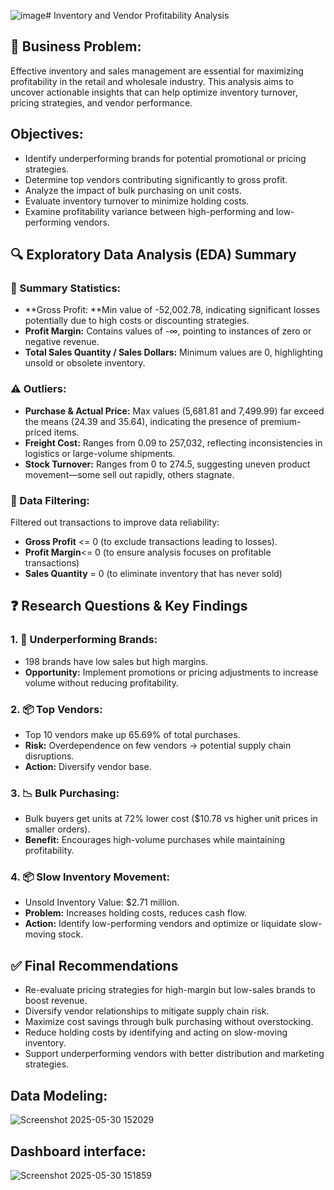 ![image](https://github.com/user-attachments/assets/9372ce67-3c7e-49e2-9d67-8d471cc207ac)# Inventory and Vendor Profitability Analysis
## 🧩 Business Problem:
Effective inventory and sales management are essential for maximizing profitability in the retail and wholesale industry. This analysis aims to uncover actionable insights that can help optimize inventory turnover, pricing strategies, and vendor performance.

## Objectives:
- Identify underperforming brands for potential promotional or pricing strategies.
- Determine top vendors contributing significantly to gross profit.
- Analyze the impact of bulk purchasing on unit costs.
- Evaluate inventory turnover to minimize holding costs.
- Examine profitability variance between high-performing and low-performing vendors.

## 🔍 Exploratory Data Analysis (EDA) Summary
### 📌 Summary Statistics:
- **Gross Profit: **Min value of -52,002.78, indicating significant losses potentially due to high costs or discounting strategies.
- **Profit Margin:** Contains values of -∞, pointing to instances of zero or negative revenue.
- **Total Sales Quantity / Sales Dollars:** Minimum values are 0, highlighting unsold or obsolete inventory.

### ⚠️ Outliers:
- **Purchase & Actual Price:** Max values (5,681.81 and 7,499.99) far exceed the means (24.39 and 35.64), indicating the presence of premium-priced items.
- **Freight Cost:** Ranges from 0.09 to 257,032, reflecting inconsistencies in logistics or large-volume shipments.
- **Stock Turnover:** Ranges from 0 to 274.5, suggesting uneven product movement—some sell out rapidly, others stagnate.

### 🧹 Data Filtering:
Filtered out transactions to improve data reliability:
- **Gross Profit** <= 0 (to exclude transactions leading to losses).
- **Profit Margin**<= 0 (to ensure analysis focuses on profitable transactions)
- **Sales Quantity** = 0 (to eliminate inventory that has never sold)


## ❓ Research Questions & Key Findings
### 1. 🚩 Underperforming Brands:
- 198 brands have low sales but high margins.
- **Opportunity:** Implement promotions or pricing adjustments to increase volume without reducing profitability.

### 2. 📦 Top Vendors:
- Top 10 vendors make up 65.69% of total purchases.
- **Risk:** Overdependence on few vendors → potential supply chain disruptions.
- **Action:** Diversify vendor base.

### 3. 📉 Bulk Purchasing:
- Bulk buyers get units at 72% lower cost ($10.78 vs higher unit prices in smaller orders).
- **Benefit:** Encourages high-volume purchases while maintaining profitability.

### 4. 📦 Slow Inventory Movement:
- Unsold Inventory Value: $2.71 million.
- **Problem:** Increases holding costs, reduces cash flow.
- **Action:** Identify low-performing vendors and optimize or liquidate slow-moving stock.

## ✅ Final Recommendations
- Re-evaluate pricing strategies for high-margin but low-sales brands to boost revenue.
- Diversify vendor relationships to mitigate supply chain risk.
- Maximize cost savings through bulk purchasing without overstocking.
- Reduce holding costs by identifying and acting on slow-moving inventory.
- Support underperforming vendors with better distribution and marketing strategies.

## Data Modeling:
![Screenshot 2025-05-30 152029](https://github.com/user-attachments/assets/9e811cc4-7b7a-49a0-be69-2d962be74bbd)


## Dashboard interface:
![Screenshot 2025-05-30 151859](https://github.com/user-attachments/assets/c7b9d9f6-d9a5-4d0e-85a8-211ea25c7908)
